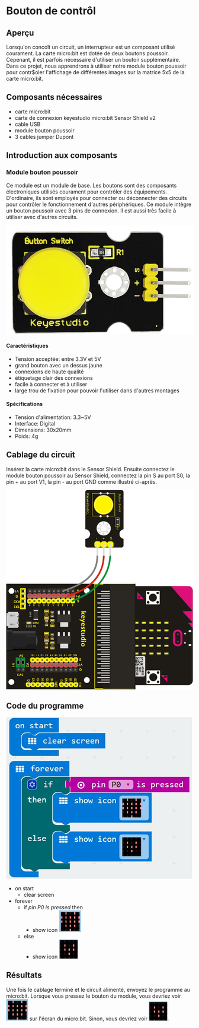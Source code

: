 # Bouton de contrôl

## Aperçu

Lorsqu'on concoît un circuit, un interrupteur est un composant utilisé courament. La carte micro:bit est dotée de deux boutons poussoir. Cepenant, il est parfois nécessaire d'utiliser un bouton supplémentaire. Dans ce projet, nous apprendrons à utiliser notre module bouton poussoir pour contr$oler l'affichage de différentes images sur la matrice 5x5 de la carte micro:bit.

## Composants nécessaires

- carte micro:bit
- carte de connexion keyestudio micro:bit Sensor Shield v2
- cable USB
- module bouton poussoir
- 3 cables jumper Dupont

## Introduction aux composants

### Module bouton poussoir

Ce module est un module de base. Les boutons sont des composants électroniques utilisés courament pour contrôler des équipements. D'ordinaire, ils sont employés pour connecter ou déconnecter des circuits pour contrôler le fonctionnement d'autres périphériques. Ce module intègre un bouton poussoir avec 3 pins de connexion. Il est aussi très facile à utiliser avec d'autres circuits.

![Module bouton poussoir](images/DigitalPushButton.png)

#### Caractéristiques
- Tension acceptée: entre 3.3V et 5V
- grand bouton avec un dessus jaune
- connexions de haute qualité
- étiquetage clair des connexions
- facile à connecter et à utiliser
- large trou de fixation pour pouvoir l'utiliser dans d'autres montages

#### Spécifications
- Tension d'alimentation: 3.3~5V
- Interface: Digital
- Dimensions: 30x20mm
- Poids: 4g

## Cablage du circuit
Insérez la carte micro:bit dans le Sensor Shield.
Ensuite connectez le module bouton poussoir au Sensor Shield, connectez la pin S au port S0, la pin + au port V1, la pin - au port GND comme illustré ci-après.

![Circuit](images/ButtonControlCircuit.png)

## Code du programme

![Programme](images/ButtonControlCode.png)

- on start
  - clear screen
- forever
  - if _pin *P0* is pressed_ then
    - show icon ![Grand coeur](images/HeartImage.png)
  - else
    - show icon ![Petit coeur](images/SmallHeartImage.png)

## Résultats
Une fois le cablage terminé et le circuit alimenté, envoyez le programme au micro:bit. Lorsque vous pressez le bouton du module, vous devriez voir ![Coeur](images/HeartImage.png) sur l'écran du micro:bit. Sinon, vous devriez voir
![Petit coeur](images/SmallHeartImage.png).
